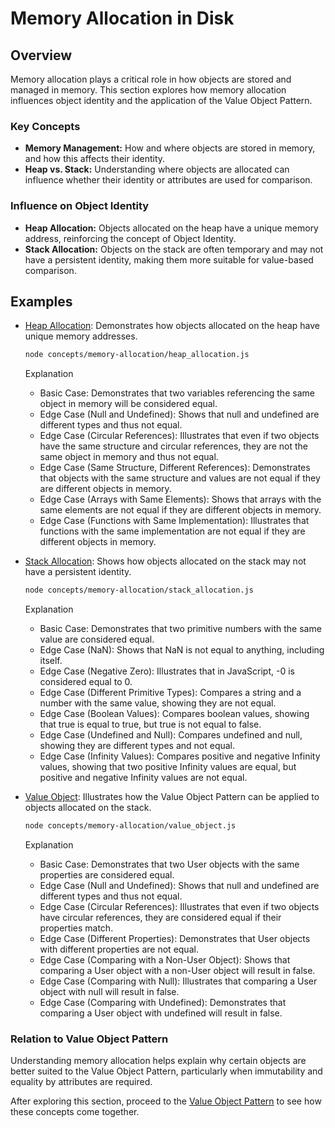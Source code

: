 # Memory Allocation in Disk

## Overview

Memory allocation plays a critical role in how objects are stored and managed in memory. This section explores how memory allocation influences object identity and the application of the Value Object Pattern.

### Key Concepts

- **Memory Management:** How and where objects are stored in memory, and how this affects their identity.
- **Heap vs. Stack:** Understanding where objects are allocated can influence whether their identity or attributes are used for comparison.

### Influence on Object Identity

- **Heap Allocation:** Objects allocated on the heap have a unique memory address, reinforcing the concept of Object Identity.
- **Stack Allocation:** Objects on the stack are often temporary and may not have a persistent identity, making them more suitable for value-based comparison.

## Examples

- [Heap Allocation](heap_allocation.js): Demonstrates how objects allocated on the heap have unique memory addresses.
    
    ```sh
    node concepts/memory-allocation/heap_allocation.js
    ```

    Explanation

    - Basic Case: Demonstrates that two variables referencing the same object in memory will be considered equal.
    - Edge Case (Null and Undefined): Shows that null and undefined are different types and thus not equal.
    - Edge Case (Circular References): Illustrates that even if two objects have the same structure and circular references, they are not the same object in memory and thus not equal.
    - Edge Case (Same Structure, Different References): Demonstrates that objects with the same structure and values are not equal if they are different objects in memory.
    - Edge Case (Arrays with Same Elements): Shows that arrays with the same elements are not equal if they are different objects in memory.
    - Edge Case (Functions with Same Implementation): Illustrates that functions with the same implementation are not equal if they are different objects in memory.


- [Stack Allocation](stack_allocation.js): Shows how objects allocated on the stack may not have a persistent identity.
    
    ```sh
    node concepts/memory-allocation/stack_allocation.js
    ```

    Explanation
    
    - Basic Case: Demonstrates that two primitive numbers with the same value are considered equal.
    - Edge Case (NaN): Shows that NaN is not equal to anything, including itself.
    - Edge Case (Negative Zero): Illustrates that in JavaScript, -0 is considered equal to 0.
    - Edge Case (Different Primitive Types): Compares a string and a number with the same value, showing they are not equal.
    - Edge Case (Boolean Values): Compares boolean values, showing that true is equal to true, but true is not equal to false.
    - Edge Case (Undefined and Null): Compares undefined and null, showing they are different types and not equal.
    - Edge Case (Infinity Values): Compares positive and negative Infinity values, showing that two positive Infinity values are equal, but positive and negative Infinity values are not equal.

- [Value Object](value_object.js): Illustrates how the Value Object Pattern can be applied to objects allocated on the stack.
    
    ```sh
    node concepts/memory-allocation/value_object.js
    ```

    Explanation


    - Basic Case: Demonstrates that two User objects with the same properties are considered equal.
    - Edge Case (Null and Undefined): Shows that null and undefined are different types and thus not equal.
    - Edge Case (Circular References): Illustrates that even if two objects have circular references, they are considered equal if their properties match.
    - Edge Case (Different Properties): Demonstrates that User objects with different properties are not equal.
    - Edge Case (Comparing with a Non-User Object): Shows that comparing a User object with a non-User object will result in false.
    - Edge Case (Comparing with Null): Illustrates that comparing a User object with null will result in false.
    - Edge Case (Comparing with Undefined): Demonstrates that comparing a User object with undefined will result in false.


### Relation to Value Object Pattern

Understanding memory allocation helps explain why certain objects are better suited to the Value Object Pattern, particularly when immutability and equality by attributes are required.

After exploring this section, proceed to the [Value Object Pattern](../value-object/README.md) to see how these concepts come together.
